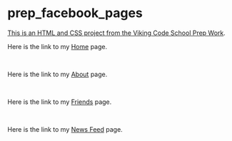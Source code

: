 prep_facebook_pages
===================

[This is an HTML and CSS project from the Viking Code School Prep Work](http://www.vikingcodeschool.com/web-markup-and-coding/let-s-build-facebook).


<p>Here is the link to my <a href="#">Home</a> page.</p><br />
<p>Here is the link to my <a href="#">About</a> page.</p><br />
<p>Here is the link to my <a href="#">Friends</a> page.</p><br />
<p>Here is the link to my <a href="#">News Feed</a> page.</p><br />

